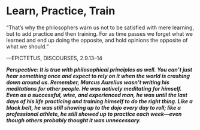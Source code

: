 # Learn, Practice, Train

“That’s why the philosophers warn us not to be satisfied with mere learning, but to add practice and then training. For as time passes we forget what we learned and end up doing the opposite, and hold opinions the opposite of what we should.”

—EPICTETUS, DISCOURSES, 2.9.13–14

***Perspective: It is true with philosophical principles as well. You can’t just hear something once and expect to rely on it when the world is crashing down around us. Remember, Marcus Aurelius wasn’t writing his meditations for other people. He was actively meditating for himself. Even as a successful, wise, and experienced man, he was until the last days of his life practicing and training himself to do the right thing. Like a black belt, he was still showing up to the dojo every day to roll; like a professional athlete, he still showed up to practice each week—even though others probably thought it was unnecessary.***